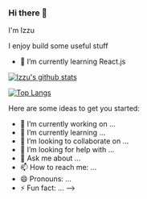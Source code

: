 ### Hi there 👋
I'm Izzu

I enjoy build some useful stuff

- 🌱 I’m currently learning React.js

[![Izzu's github stats](https://github-readme-stats.vercel.app/api?username=izzuzantyaf&show_icons=true&theme=blueberry)](https://github.com/anuraghazra/github-readme-stats)

[![Top Langs](https://github-readme-stats.vercel.app/api/top-langs/?username=izzuzantyaf&layout=compact&theme=blueberry)](https://github.com/anuraghazra/github-readme-stats)

Here are some ideas to get you started:

- 🔭 I’m currently working on ...
- 🌱 I’m currently learning ...
- 👯 I’m looking to collaborate on ...
- 🤔 I’m looking for help with ...
- 💬 Ask me about ...
- 📫 How to reach me: ...
- 😄 Pronouns: ...
- ⚡ Fun fact: ...
-->
